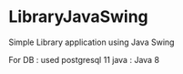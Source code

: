 # LibraryJavaSwing
Simple Library application using Java Swing 

For DB : used postgresql 11
java : Java 8
